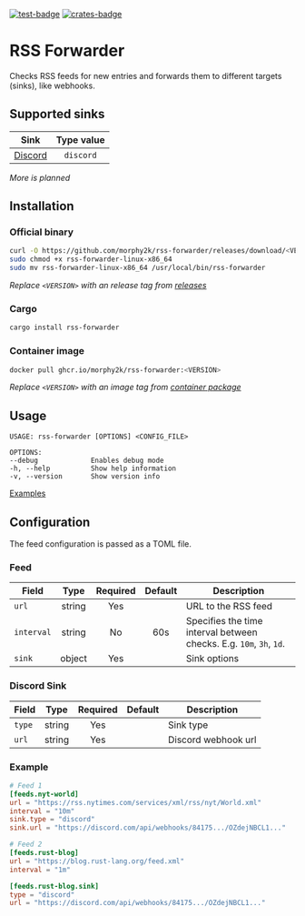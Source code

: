 [![test-badge]][test-workflow]
[![crates-badge]][crates.io]

[test-workflow]: https://github.com/morphy2k/rss-forwarder/actions/workflows/test.yml
[crates.io]: https://crates.io/crates/rss-forwarder
[crates-badge]: https://img.shields.io/crates/v/rss-forwarder
[test-badge]: https://github.com/morphy2k/rss-forwarder/actions/workflows/test.yml/badge.svg

# RSS Forwarder

Checks RSS feeds for new entries and forwards them to different targets (sinks), like webhooks.

## Supported sinks

| Sink        | Type value     |
| ------------| :-------: |
| [Discord](#discord-sink) | `discord` |

*More is planned*

## Installation

### Official binary

```BASH
curl -O https://github.com/morphy2k/rss-forwarder/releases/download/<VERSION>/rss-forwarder-linux-x86_64
sudo chmod +x rss-forwarder-linux-x86_64
sudo mv rss-forwarder-linux-x86_64 /usr/local/bin/rss-forwarder
```

*Replace `<VERSION>` with an release tag from [releases](https://github.com/morphy2k/rss-forwarder/releases)*

### Cargo

```BASH
cargo install rss-forwarder
```

### Container image

```BASH
docker pull ghcr.io/morphy2k/rss-forwarder:<VERSION>
```

*Replace `<VERSION>` with an image tag from [container package](https://github.com/morphy2k/rss-forwarder/pkgs/container/rss-forwarder)*

## Usage

```TXT
USAGE: rss-forwarder [OPTIONS] <CONFIG_FILE>

OPTIONS:
--debug             Enables debug mode
-h, --help          Show help information
-v, --version       Show version info
```

[Examples](example)

## Configuration

The feed configuration is passed as a TOML file.

### Feed

| Field        | Type | Required | Default | Description  |
| -------------|:----:|:--------:|:--------:| ----------- |
| `url`      | string | Yes | | URL to the RSS feed |
| `interval`      | string      | No | 60s |  Specifies the time interval between checks. E.g. `10m`, `3h`, `1d`. |
| `sink` | object | Yes | | Sink options |

### Discord Sink

| Field        | Type | Required | Default | Description  |
| -------------|:----:|:--------:|:--------:| ----------- |
| `type` | string | Yes | | Sink type |
| `url` | string | Yes | | Discord webhook url |

### Example

```TOML
# Feed 1
[feeds.nyt-world]
url = "https://rss.nytimes.com/services/xml/rss/nyt/World.xml"
interval = "10m"
sink.type = "discord"
sink.url = "https://discord.com/api/webhooks/84175.../OZdejNBCL1..."

# Feed 2
[feeds.rust-blog]
url = "https://blog.rust-lang.org/feed.xml"
interval = "1m"

[feeds.rust-blog.sink]
type = "discord"
url = "https://discord.com/api/webhooks/84175.../OZdejNBCL1..."
```
